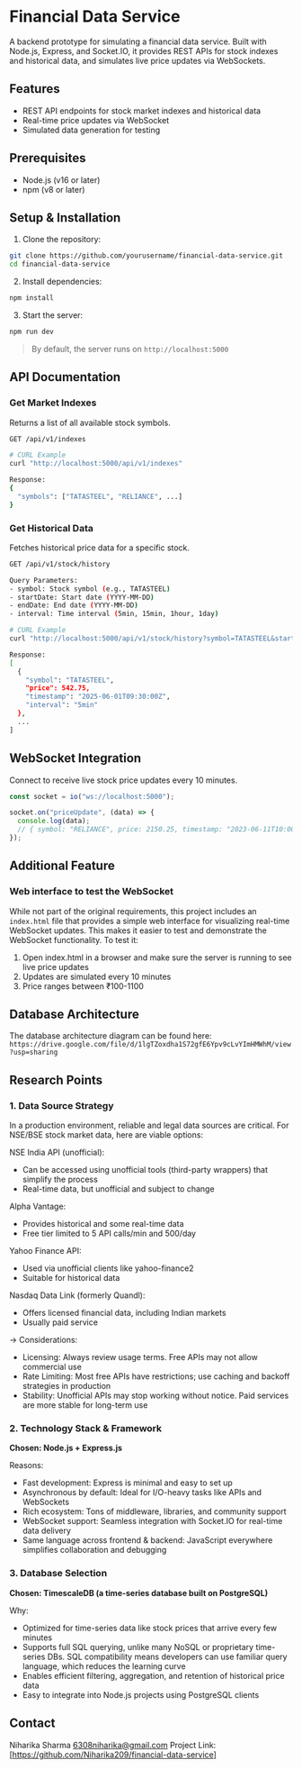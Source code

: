 # Financial Data Service

A backend prototype for simulating a financial data service. Built with Node.js, Express, and Socket.IO, it provides REST APIs for stock indexes and historical data, and simulates live price updates via WebSockets.

## Features

- REST API endpoints for stock market indexes and historical data
- Real-time price updates via WebSocket
- Simulated data generation for testing

## Prerequisites

- Node.js (v16 or later)
- npm (v8 or later)

## Setup & Installation

1. Clone the repository:
```bash
git clone https://github.com/yourusername/financial-data-service.git
cd financial-data-service
```

2. Install dependencies:
```bash
npm install
```

3. Start the server:
```bash
npm run dev
```
> By default, the server runs on `http://localhost:5000`

## API Documentation

### Get Market Indexes
Returns a list of all available stock symbols.

```bash
GET /api/v1/indexes

# CURL Example
curl "http://localhost:5000/api/v1/indexes"

Response:
{
  "symbols": ["TATASTEEL", "RELIANCE", ...]
}
```

### Get Historical Data
Fetches historical price data for a specific stock.

```bash
GET /api/v1/stock/history

Query Parameters:
- symbol: Stock symbol (e.g., TATASTEEL)
- startDate: Start date (YYYY-MM-DD)
- endDate: End date (YYYY-MM-DD)
- interval: Time interval (5min, 15min, 1hour, 1day)

# CURL Example
curl "http://localhost:5000/api/v1/stock/history?symbol=TATASTEEL&startDate=2025-06-01&endDate=2025-06-11&interval=5min"

Response:
[
  {
    "symbol": "TATASTEEL",
    "price": 542.75,
    "timestamp": "2025-06-01T09:30:00Z",
    "interval": "5min"
  },
  ...
]
```

## WebSocket Integration

Connect to receive live stock price updates every 10 minutes.

```javascript
const socket = io("ws://localhost:5000");

socket.on("priceUpdate", (data) => {
  console.log(data);
  // { symbol: "RELIANCE", price: 2150.25, timestamp: "2023-06-11T10:00:00Z" }
});
```
## Additional Feature

### Web interface to test the WebSocket
While not part of the original requirements, this project includes an `index.html` file that provides a simple web interface for visualizing real-time WebSocket updates. This makes it easier to test and demonstrate the WebSocket functionality.
To test it:

1. Open index.html in a browser and make sure the server is running to see live price updates
2. Updates are simulated every 10 minutes
3. Price ranges between ₹100-1100

## Database Architecture

The database architecture diagram can be found here: `https://drive.google.com/file/d/1lgTZoxdha1S72gfE6Ypv9cLvYImHMWhM/view?usp=sharing`

## Research Points

### 1. Data Source Strategy
In a production environment, reliable and legal data sources are critical. For NSE/BSE stock market data, here are viable options:

NSE India API (unofficial):
- Can be accessed using unofficial tools (third-party wrappers) that simplify the process
- Real-time data, but unofficial and subject to change

Alpha Vantage:
- Provides historical and some real-time data
- Free tier limited to 5 API calls/min and 500/day

Yahoo Finance API:
- Used via unofficial clients like yahoo-finance2
- Suitable for historical data

Nasdaq Data Link (formerly Quandl):
- Offers licensed financial data, including Indian markets
- Usually paid service

-> Considerations:
- Licensing: Always review usage terms. Free APIs may not allow commercial use
- Rate Limiting: Most free APIs have restrictions; use caching and backoff strategies in production
- Stability: Unofficial APIs may stop working without notice. Paid services are more stable for long-term use

### 2. Technology Stack & Framework
**Chosen: Node.js + Express.js**

Reasons:
- Fast development: Express is minimal and easy to set up
- Asynchronous by default: Ideal for I/O-heavy tasks like APIs and WebSockets
- Rich ecosystem: Tons of middleware, libraries, and community support
- WebSocket support: Seamless integration with Socket.IO for real-time data delivery
- Same language across frontend & backend: JavaScript everywhere simplifies collaboration and debugging

### 3. Database Selection
**Chosen: TimescaleDB (a time-series database built on PostgreSQL)**

Why:
- Optimized for time-series data like stock prices that arrive every few minutes
- Supports full SQL querying, unlike many NoSQL or proprietary time-series DBs. SQL compatibility means developers can use familiar query language, which reduces the learning curve
- Enables efficient filtering, aggregation, and retention of historical price data
- Easy to integrate into Node.js projects using PostgreSQL clients

## Contact
Niharika Sharma
6308niharika@gmail.com
Project Link: [https://github.com/Niharika209/financial-data-service]